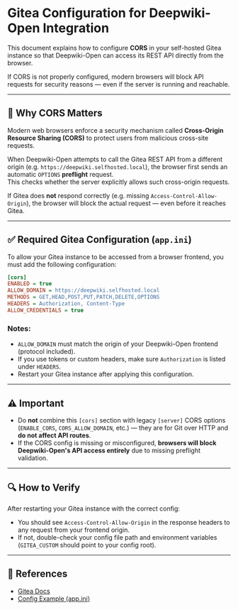 # Gitea Configuration for Deepwiki-Open Integration

This document explains how to configure **CORS** in your self-hosted Gitea instance so that Deepwiki-Open can access its REST API directly from the browser.

If CORS is not properly configured, modern browsers will block API requests for security reasons — even if the server is running and reachable.

---

## 🔐 Why CORS Matters

Modern web browsers enforce a security mechanism called **Cross-Origin Resource Sharing (CORS)** to protect users from malicious cross-site requests.

When Deepwiki-Open attempts to call the Gitea REST API from a different origin (e.g. `https://deepwiki.selfhosted.local`), the browser first sends an automatic `OPTIONS` **preflight** request.  
This checks whether the server explicitly allows such cross-origin requests.

If Gitea does **not** respond correctly (e.g. missing `Access-Control-Allow-Origin`), the browser will block the actual request — even before it reaches Gitea.

---

## ✅ Required Gitea Configuration (`app.ini`)

To allow your Gitea instance to be accessed from a browser frontend, you must add the following configuration:

```ini
[cors]
ENABLED = true
ALLOW_DOMAIN = https://deepwiki.selfhosted.local
METHODS = GET,HEAD,POST,PUT,PATCH,DELETE,OPTIONS
HEADERS = Authorization, Content-Type
ALLOW_CREDENTIALS = true
````

### Notes:

* `ALLOW_DOMAIN` must match the origin of your Deepwiki-Open frontend (protocol included).
* If you use tokens or custom headers, make sure `Authorization` is listed under `HEADERS`.
* Restart your Gitea instance after applying this configuration.

---

## ⚠️ Important

* Do **not** combine this `[cors]` section with legacy `[server]` CORS options (`ENABLE_CORS`, `CORS_ALLOW_DOMAIN`, etc.) — they are for Git over HTTP and **do not affect API routes**.
* If the CORS config is missing or misconfigured, **browsers will block Deepwiki-Open's API access entirely** due to missing preflight validation.

---

## 🔍 How to Verify

After restarting your Gitea instance with the correct config:

* You should see `Access-Control-Allow-Origin` in the response headers to any request from your frontend origin.
* If not, double-check your config file path and environment variables (`GITEA_CUSTOM` should point to your config root).

---

## 📎 References

* [Gitea Docs](https://docs.gitea.com/)
* [Config Example (app.ini)](https://github.com/go-gitea/gitea/blob/main/custom/conf/app.example.ini)

